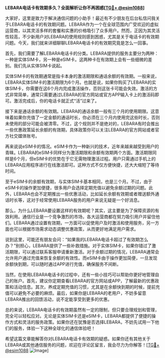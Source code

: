 **LEBARA电话卡有效期多久？全面解析让你不再困惑[[TG💪+ @esim1088](https://t.me/s/esim1088)]**

大家好，这里是致力于解决通信问题的小助手！最近有不少朋友在后台私信问我关于LEBARA电话卡的有效期问题。LEBARA作为一个在全球范围内广受欢迎的虚拟运营商，以其灵活多样的套餐和实惠的价格吸引了众多用户。然而，正因为其灵活性较高，不少新用户对LEBARA的使用规则感到困惑，尤其是关于电话卡的有效期问题。今天，我们就来详细聊聊LEBARA电话卡的有效期究竟是怎么一回事。

首先，我们需要了解LEBARA电话卡的分类。LEBARA提供的服务主要分为两种：一种是实体SIM卡，另一种是eSIM卡。这两种卡在有效期上会有一些细微的差别。我们先从实体SIM卡说起。

实体SIM卡的有效期通常是指卡本身的激活期限和通话余额的有效期。一般来说，LEBARA实体SIM卡的激活期限为6个月。也就是说，如果你购买了LEBARA的实体SIM卡，你需要在这6个月内完成激活操作，否则这张卡可能会失效。激活的方式非常简单，通常只需要通过LEBARA的官方网站或官方APP输入卡上的激活码即可。激活完成后，你的电话卡就正式“活”过来了。

接下来是通话余额的有效期。LEBARA的通话余额一般有三个月的使用期限。这意味着如果你充值了一定金额的通话时长，你必须在三个月内使用完这些时长，否则未使用的部分可能会被清零。不过，这个规则并不是绝对的，LEBARA有时会推出一些优惠政策延长余额的有效期，具体政策你可以关注LEBARA的官方网站或者官方社交媒体账号。

再来说说eSIM卡的情况。eSIM卡作为一种新兴的技术，近年来越来越受到用户的青睐。LEBARA的eSIM卡同样分为激活期限和余额有效期两个方面。激活期限同样是6个月，但eSIM卡的优势在于它无需物理激活过程。用户只需通过手机上的LEBARA应用程序进行在线激活即可。这种方式不仅方便快捷，还大大缩短了等待时间。

至于eSIM卡的余额有效期，与实体SIM卡基本相同，也是三个月。不过，由于eSIM卡的操作更加便捷，很多用户会选择定期充值以避免余额过期的问题。此外，LEBARA也会不定期推出一些优惠活动，比如延长余额有效期或者赠送额外通话时长等，这对于经常使用LEBARA服务的用户来说无疑是一个好消息。

那么，为什么LEBARA要设置这样的有效期呢？其实，这主要是为了保障资源的有效利用。通信行业是一个竞争激烈的市场，各大运营商都在努力吸引用户并留住他们。LEBARA通过设置有效期，一方面可以促使用户及时激活和使用服务，另一方面也可以根据市场需求动态调整优惠政策，从而更好地满足用户需求。

说到这里，可能还有朋友会问：“如果我的LEBARA电话卡超过了有效期怎么办？”别担心，LEBARA提供了一些补救措施。对于实体SIM卡，如果你错过了激活期限，可以通过联系客服申请重新激活。对于余额过期的情况，LEBARA通常会允许用户通过充值来恢复余额的有效性。而eSIM卡由于操作更加简便，一旦发现余额快到期，可以随时通过APP进行充值，确保服务不间断。

当然，在使用LEBARA电话卡的过程中，还有一些小技巧可以帮助你更好地管理自己的账户。首先，建议你定期查看LEBARA的官方网站或APP，了解最新的优惠政策和活动信息。其次，养成定期充值的习惯，尤其是在余额快到期的时候，提前充值可以避免不必要的麻烦。最后，如果你是LEBARA的老用户，不妨多留意LEBARA推出的回馈活动，说不定能享受到更多的优惠。

总的来说，LEBARA电话卡的有效期虽然有一定的限制，但只要合理规划和管理，完全可以轻松应对。无论是实体SIM卡还是eSIM卡，LEBARA都提供了便捷的操作方式和灵活的服务政策。如果你还在犹豫是否选择LEBARA，不妨先试用一下他们的服务，体验一下这种全球化的通信体验吧！

希望这篇文章能解答你对LEBARA电话卡有效期的疑惑。如果你还有其他关于LEBARA或其他通信服务的问题，欢迎在评论区留言，我会尽力为你解答！[[TG💪+ @esim1088](https://t.me/s/esim1088) ![Image](https://i.postimg.cc/4NQfJmqS/Snipaste-2025-05-13-00-14-12.png)]